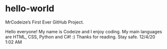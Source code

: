 # hello-world
MrCodeize’s First Ever GitHub Project.

Hello everyone! My name is Codeize and I enjoy coding. My main languages are HTML, CSS, Python and C#! :)
Thanks for reading. Stay safe. 12/4/20 1:02 AM
